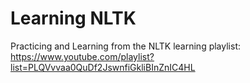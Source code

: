 # Learning NLTK
Practicing and Learning from the NLTK learning playlist: 
https://www.youtube.com/playlist?list=PLQVvvaa0QuDf2JswnfiGkliBInZnIC4HL
